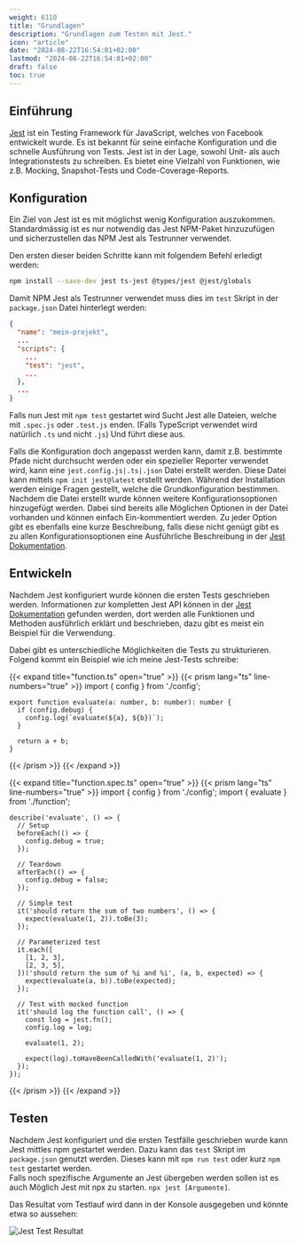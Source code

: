 ```yaml
---
weight: 6110
title: "Grundlagen"
description: "Grundlagen zum Testen mit Jest."
icon: "article"
date: "2024-08-22T16:54:01+02:00"
lastmod: "2024-08-22T16:54:01+02:00"
draft: false
toc: true
---
```


## Einführung

[Jest](https://jestjs.io/) ist ein Testing Framework für JavaScript, welches von Facebook entwickelt wurde. Es ist bekannt für seine einfache Konfiguration und die schnelle Ausführung von Tests. Jest ist in der Lage, sowohl Unit- als auch Integrationstests zu schreiben. Es bietet eine Vielzahl von Funktionen, wie z.B. Mocking, Snapshot-Tests und Code-Coverage-Reports.

## Konfiguration

Ein Ziel von Jest ist es mit möglichst wenig Konfiguration auszukommen.
Standardmässig ist es nur notwendig das Jest NPM-Paket hinzuzufügen und sicherzustellen
das NPM Jest als Testrunner verwendet.

Den ersten dieser beiden Schritte kann mit folgendem Befehl erledigt werden:

```bash
npm install --save-dev jest ts-jest @types/jest @jest/globals
```

Damit NPM Jest als Testrunner verwendet muss dies im `test` Skript in der `package.json` Datei hinterlegt werden:

```json
{
  "name": "mein-projekt",
  ...
  "scripts": {
    ...
    "test": "jest",
    ...
  },
  ...
}
```
Falls nun Jest mit `npm test` gestartet wird Sucht Jest alle Dateien, welche mit `.spec.js` oder `.test.js` enden. (Falls TypeScript verwendet wird natürlich `.ts` und nicht `.js`)
Und führt diese aus.

Falls die Konfiguration doch angepasst werden kann, damit z.B. bestimmte Pfade nicht durchsucht werden oder ein spezieller Reporter verwendet wird, kann eine `jest.config.js|.ts|.json` Datei
erstellt werden. Diese Datei kann mittels `npm init jest@latest` erstellt werden. Während der Installation werden einige Fragen gestellt, welche die Grundkonfiguration bestimmen.
Nachdem die Datei erstellt wurde können weitere Konfigurationsoptionen hinzugefügt werden. Dabei sind bereits alle Möglichen Optionen in der Datei vorhanden und können einfach Ein-kommentiert werden.
Zu jeder Option gibt es ebenfalls eine kurze Beschreibung, falls diese nicht genügt gibt es zu allen Konfigurationsoptionen eine Ausführliche Beschreibung in der [Jest Dokumentation](https://jestjs.io/docs/configuration).

## Entwickeln

Nachdem Jest konfiguriert wurde können die ersten Tests geschrieben werden. Informationen zur kompletten Jest API können in der [Jest Dokumentation](https://jestjs.io/docs/api) gefunden werden, dort werden alle Funktionen und Methoden ausführlich erklärt und beschrieben, dazu gibt es meist ein Beispiel für die Verwendung.  

Dabei gibt es unterschiedliche Möglichkeiten die Tests zu strukturieren. Folgend kommt ein Beispiel wie ich meine Jest-Tests schreibe:

{{< expand title="function.ts" open="true" >}}
  {{< prism lang="ts" line-numbers="true" >}}
    import { config } from './config';

    export function evaluate(a: number, b: number): number {
      if (config.debug) {
        config.log(`evaluate(${a}, ${b})`);
      }

      return a + b;
    }
  {{< /prism >}}
{{< /expand >}}

{{< expand title="function.spec.ts" open="true" >}}
  {{< prism lang="ts" line-numbers="true" >}}
    import { config } from './config';
    import { evaluate } from './function';

    describe('evaluate', () => {
      // Setup
      beforeEach(() => {
        config.debug = true;
      });

      // Teardown
      afterEach(() => {
        config.debug = false;
      });

      // Simple test
      it('should return the sum of two numbers', () => {
        expect(evaluate(1, 2)).toBe(3);
      });

      // Parameterized test
      it.each([
        [1, 2, 3],
        [2, 3, 5],
      ])('should return the sum of %i and %i', (a, b, expected) => {
        expect(evaluate(a, b)).toBe(expected);
      });

      // Test with mocked function
      it('should log the function call', () => {
        const log = jest.fn();
        config.log = log;

        evaluate(1, 2);

        expect(log).toHaveBeenCalledWith('evaluate(1, 2)');
      });
    });
  {{< /prism >}}
{{< /expand >}}

## Testen

Nachdem Jest konfiguriert und die ersten Testfälle geschrieben wurde kann Jest mittles npm gestartet werden. Dazu kann das `test` Skript im `package.json` genutzt werden.
Dieses kann mit `npm run test` oder kurz `npm test` gestartet werden.  
Falls noch spezifische Argumente an Jest übergeben werden sollen ist es auch Möglich Jest mit npx zu starten. `npx jest [Argumente]`.

Das Resultat vom Testlauf wird dann in der Konsole ausgegeben und könnte etwa so aussehen:

![Jest Test Resultat](/docs/images/testing/jest/Jest-Result.png "Ausführung des Tests mit `npm test`")
